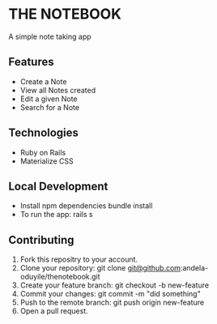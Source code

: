 # THE NOTEBOOK

A simple note taking app

## Features
- Create a Note
- View all Notes created
- Edit a given Note
- Search for a Note

## Technologies

- Ruby on Rails
- Materialize CSS

## Local Development

- Install npm dependencies bundle install
- To run the app: rails s

## Contributing

1. Fork this repositry to your account.
2. Clone your repository: git clone git@github.com:andela-oduyile/thenotebook.git
3. Create your feature branch: git checkout -b new-feature
4. Commit your changes: git commit -m "did something"
5. Push to the remote branch: git push origin new-feature
6. Open a pull request.
